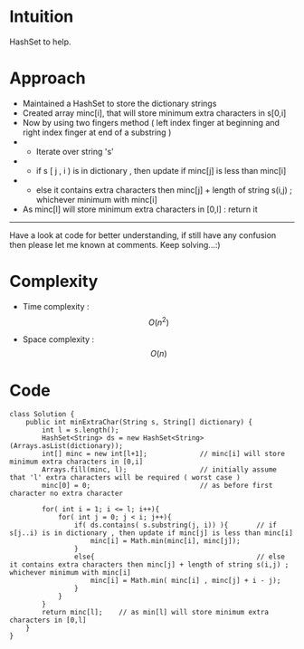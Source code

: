 # Intuition
<!-- Describe your first thoughts on how to solve this problem. -->
HashSet to help.

# Approach
<!-- Describe your approach to solving the problem. -->
- Maintained a HashSet to store the dictionary strings
- Created array minc[i], that will store minimum extra characters in s[0,i]
- Now by using two fingers method ( left index finger at beginning and right index finger at end of a substring ) 
- - Iterate over string 's'
- - if s [ j , i ) is in dictionary , then update if minc[j] is less than minc[i]
- - else it contains extra characters then minc[j] + length of string s(i,j) ; whichever minimum with minc[i]
- As minc[l] will store minimum extra characters in [0,l] : return it
---
Have a look at code for better understanding, if still have any confusion then please let me known at comments.
Keep solving...:)
# Complexity
- Time complexity : $$O(n^2)$$
<!-- Add your time complexity here, e.g. $$O(n)$$ -->

- Space complexity : $$O(n)$$
<!-- Add your space complexity here, e.g. $$O(n)$$ -->

# Code
```
class Solution {
    public int minExtraChar(String s, String[] dictionary) {
        int l = s.length();
        HashSet<String> ds = new HashSet<String>(Arrays.asList(dictionary));
        int[] minc = new int[l+1];             // minc[i] will store minimum extra characters in [0,i]
        Arrays.fill(minc, l);                  // initially assume that 'l' extra characters will be required ( worst case )
        minc[0] = 0;                           // as before first character no extra character

        for( int i = 1; i <= l; i++){
            for( int j = 0; j < i; j++){
                if( ds.contains( s.substring(j, i)) ){       // if s[j..i) is in dictionary , then update if minc[j] is less than minc[i]
                    minc[i] = Math.min(minc[i], minc[j]);
                }
                else{                                        // else it contains extra characters then minc[j] + length of string s(i,j) ; whichever minimum with minc[i]
                    minc[i] = Math.min( minc[i] , minc[j] + i - j);
                }
            }
        }
        return minc[l];    // as min[l] will store minimum extra characters in [0,l]
    }
}
```